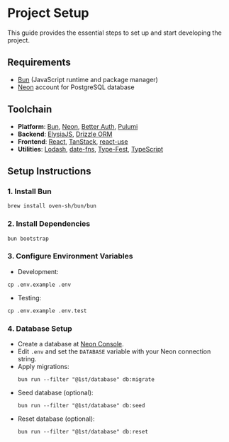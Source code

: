 # Project Setup
This guide provides the essential steps to set up and start developing the project.

## Requirements
- [Bun](https://bun.com/docs/installation) (JavaScript runtime and package manager)
- [Neon](https://neon.com/) account for PostgreSQL database

## Toolchain
- **Platform**: [Bun](https://bun.com/), [Neon](https://neon.com/), [Better Auth](https://www.better-auth.com/), [Pulumi](https://www.pulumi.com/)
- **Backend**: [ElysiaJS](https://elysiajs.com/), [Drizzle ORM](https://orm.drizzle.team/)
- **Frontend**: [React](https://react.dev/), [TanStack](https://tanstack.com/), [react-use](https://github.com/streamich/react-use)
- **Utilities**: [Lodash](https://lodash.com/), [date-fns](https://date-fns.org/), [Type-Fest](https://github.com/sindresorhus/type-fest), [TypeScript](https://www.typescriptlang.org/)

## Setup Instructions

### 1. Install Bun
```shell
brew install oven-sh/bun/bun
```

### 2. Install Dependencies
```shell
bun bootstrap
```

### 3. Configure Environment Variables
- Development:
```shell
cp .env.example .env
```
- Testing:
```shell
cp .env.example .env.test
```

### 4. Database Setup
- Create a database at [Neon Console](https://console.neon.tech/app/).
- Edit `.env` and set the `DATABASE` variable with your Neon connection string.
- Apply migrations:
  ```shell
  bun run --filter "@1st/database" db:migrate
  ```
- Seed database (optional):
  ```shell
  bun run --filter "@1st/database" db:seed
  ```
- Reset database (optional):
  ```shell
  bun run --filter "@1st/database" db:reset
  ```
